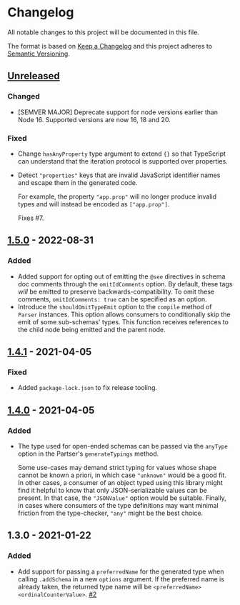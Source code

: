 # Changelog

All notable changes to this project will be documented in this file.

The format is based on [Keep a Changelog](http://keepachangelog.com/en/1.0.0/)
and this project adheres to [Semantic Versioning](http://semver.org/spec/v2.0.0.html).

## [Unreleased]
### Changed
- [SEMVER MAJOR] Deprecate support for node versions earlier than Node 16. Supported versions are now 16, 18 and 20.

### Fixed
- Change `hasAnyProperty` type argument to extend `{}` so that TypeScript can understand that the iteration protocol is supported over properties.
- Detect `"properties"` keys that are invalid JavaScript identifier names and escape them in the generated code.
  
  For example, the property `"app.prop"` will no longer produce invalid types and will instead be encoded as `["app.prop"]`.

  Fixes #7.

## [1.5.0] - 2022-08-31
### Added
- Added support for opting out of emitting the `@see` directives in schema doc comments through the `omitIdComments` option. By default, these tags _will_ be emitted to preserve backwards-compatibility. To omit these comments, `omitIdComments: true` can be specified as an option.
- Introduce the `shouldOmitTypeEmit` option to the `compile` method of `Parser` instances. This option allows consumers to conditionally skip the emit of some sub-schemas' types. This function receives references to the child node being emitted and the parent node.

## [1.4.1] - 2021-04-05
### Fixed
- Added `package-lock.json` to fix release tooling.

## [1.4.0] - 2021-04-05
### Added
- The type used for open-ended schemas can be passed via the `anyType` option in the Partser's `generateTypings` method.
  
  Some use-cases may demand strict typing for values whose shape cannot be known a priori, in which case `"unknown"` would be a good fit. In other cases, a consumer of an object typed using this library might find it helpful to know that only JSON-serializable values can be present. In that case, the `"JSONValue"` option would be suitable. Finally, in cases where consumers of the type definitions may want minimal friction from the type-checker, `"any"` might be the best choice.

## 1.3.0 - 2021-01-22
### Added
- Add support for passing a `preferredName` for the generated type when calling `.addSchema` in a new `options` argument. If the preferred name is already taken, the returned type name will be `<preferredName><ordinalCounterValue>`. [#2]

[#2]: https://github.com/ggoodman/json-schema-to-dts/issues/2

[Unreleased]: https://github.com/ggoodman/json-schema-to-dts/compare/v1.5.0...HEAD
[1.5.0]: https://github.com/ggoodman/json-schema-to-dts/compare/v1.4.1...v1.5.0
[1.4.1]: https://github.com/ggoodman/json-schema-to-dts/compare/v1.4.0...v1.4.1
[1.4.0]: https://github.com/ggoodman/json-schema-to-dts/compare/v1.3.0...v1.4.0
